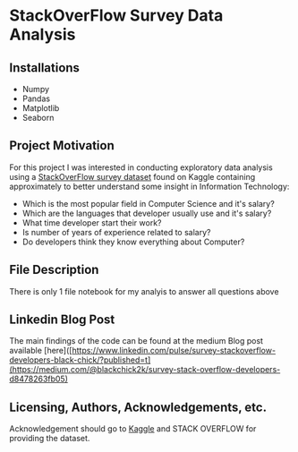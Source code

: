 # StackOverFlow Survey Data Analysis

## Installations
- Numpy
- Pandas
- Matplotlib
- Seaborn

## Project Motivation

For this project I was interested in conducting exploratory data analysis using a [StackOverFlow survey dataset](https://www.kaggle.com/datasets/stackoverflow/so-survey-2017) found on Kaggle containing approximately to better understand some insight in Information Technology:

- Which is the most popular field in Computer Science and it's salary?
- Which are the languages that developer usually use and it's salary?
- What time developer start their work?
- Is number of years of experience related to salary?
- Do developers think they know everything about Computer?

## File Description

There is only 1 file notebook for my analyis to answer all questions above

## Linkedin Blog Post
The main findings of the code can be found at the medium Blog post available [here]([https://www.linkedin.com/pulse/survey-stackoverflow-developers-black-chick/?published=t](https://medium.com/@blackchick2k/survey-stack-overflow-developers-d8478263fb05)

## Licensing, Authors, Acknowledgements, etc.
Acknowledgement should go to [Kaggle](https://www.kaggle.com/datasets/stackoverflow/so-survey-2017) and STACK OVERFLOW for providing the dataset.
